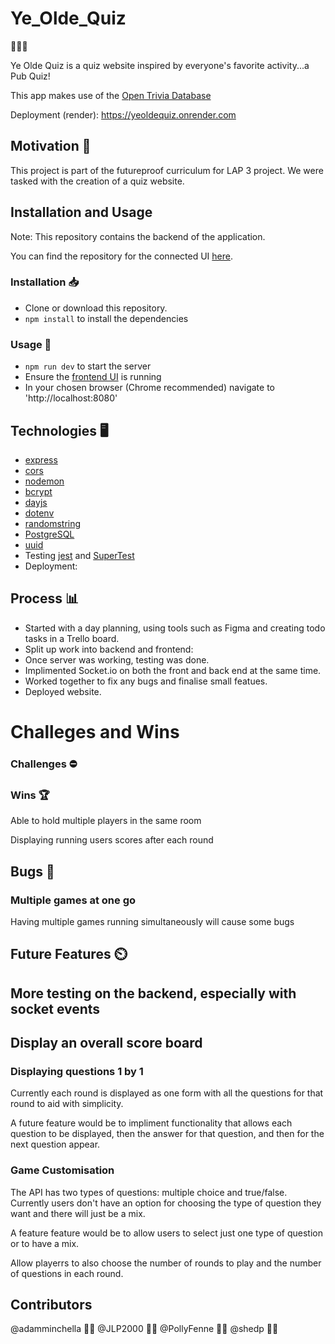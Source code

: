 # Ye_Olde_Quiz

:beer::beer::beer:

Ye Olde Quiz is a quiz website inspired by everyone's favorite activity...a Pub Quiz!

This app makes use of the [Open Trivia Database](https://opentdb.com/)

Deployment (render): https://yeoldequiz.onrender.com

## Motivation :muscle:

This project is part of the futureproof curriculum for LAP 3 project. We were tasked with the creation of a quiz website.

## Installation and Usage

Note: This repository contains the backend of the application.

You can find the repository for the connected UI [here](https://github.com/PollyFenne/Ye_olde_quiz_frontend).

### Installation :inbox_tray:

- Clone or download this repository.
- `npm install` to install the dependencies

### Usage :open_file_folder:

- `npm run dev` to start the server
- Ensure the [frontend UI](https://github.com/PollyFenne/Ye_olde_quiz_frontend) is running  
- In your chosen browser (Chrome recommended) navigate to 'http://localhost:8080'

## Technologies :desktop_computer:

- [express](https://www.npmjs.com/package/express)
- [cors](https://www.npmjs.com/package/cors)
- [nodemon](https://www.npmjs.com/package/nodemon)
- [bcrypt](https://www.npmjs.com/package/bcrypt)
- [dayjs](https://www.npmjs.com/package/dayjs)
- [dotenv](https://www.npmjs.com/package/dotenv)
- [randomstring](https://www.npmjs.com/package/randomstring)
- [PostgreSQL](https://www.postgresql.org/)
- [uuid](https://www.npmjs.com/package/uuid)
- Testing [jest](https://www.npmjs.com/package/jest) and [SuperTest](https://www.npmjs.com/package/supertest)
- Deployment: 

## Process :bar_chart:

- Started with a day planning, using tools such as Figma and creating todo tasks in a Trello board.
- Split up work into backend and frontend:
- Once server was working, testing was done.
- Implimented Socket.io on both the front and back end at the same time.
- Worked together to fix any bugs and finalise small featues.
- Deployed website.

# Challeges and Wins

### Challenges :no_entry:

### Wins :trophy:

Able to hold multiple players in the same room

Displaying running users scores after each round

## Bugs :bug:

### Multiple games at one go

Having multiple games running simultaneously will cause some bugs

## Future Features :timer_clock:

## More testing on the backend, especially with socket events

## Display an overall score board

### Displaying questions 1 by 1

Currently each round is displayed as one form with all the questions for that round to aid with simplicity.

A future feature would be to impliment functionality that allows each question to be displayed, then the answer for that question, and then for the next question appear.

### Game Customisation

The API has two types of questions: multiple choice and true/false. Currently users don't have an option for choosing the type of question they want and there will just be a mix.

A feature feature would be to allow users to select just one type of question or to have a mix.

Allow playerrs to also choose the number of rounds to play and the number of questions in each round.

## Contributors

@adamminchella :man_technologist:
@JLP2000 :man_technologist:
@PollyFenne :woman_technologist:
@shedp :man_technologist:
